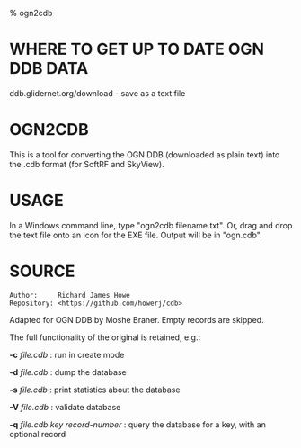 % ogn2cdb

# WHERE TO GET UP TO DATE OGN DDB DATA

ddb.glidernet.org/download - save as a text file

# OGN2CDB

This is a tool for converting the OGN DDB (downloaded as plain text) into the .cdb format (for SoftRF and SkyView).

# USAGE

In a Windows command line, type "ogn2cdb filename.txt".  Or, drag and drop the text file onto an icon for the EXE file.  Output will be in "ogn.cdb".

# SOURCE

	Author:     Richard James Howe
	Repository: <https://github.com/howerj/cdb>

Adapted for OGN DDB by Moshe Braner.  Empty records are skipped.

The full functionality of the original is retained, e.g.:

**-c**  *file.cdb* : run in create mode

**-d**  *file.cdb* : dump the database

**-s**  *file.cdb* : print statistics about the database

**-V**  *file.cdb* : validate database

**-q**  *file.cdb key record-number* : query the database for a key, with an optional record
